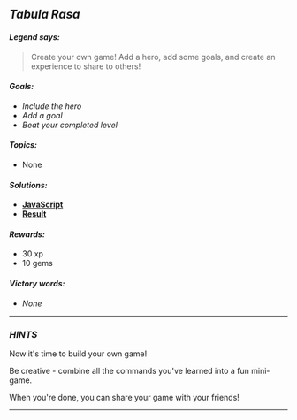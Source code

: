 ## _Tabula Rasa_

#### _Legend says:_
> Create your own game! Add a hero, add some goals, and create an experience to share to others!

#### _Goals:_
+ _Include the hero_
+ _Add a goal_
+ _Beat your completed level_

#### _Topics:_
+ None

#### _Solutions:_
+ **[JavaScript](tabulaRasa.js)**
+ **[Result](https://codecombat.com/play/game-dev-level/5d0e2155324f73003a414a6d)**

#### _Rewards:_
+ 30 xp
+ 10 gems

#### _Victory words:_
+ _None_

___

### _HINTS_

Now it's time to build your own game!

Be creative - combine all the commands you've learned into a fun mini-game.

When you're done, you can share your game with your friends!

___
